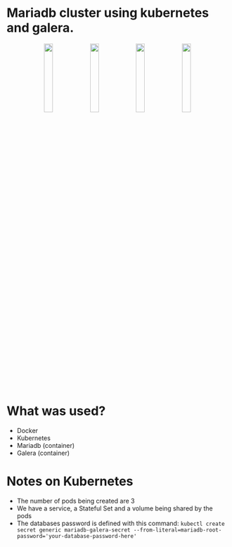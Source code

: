# Mariadb cluster using kubernetes and galera.
<p align="center"> 
  <div align="center">
    <img src="https://external-content.duckduckgo.com/iu/?u=https%3A%2F%2Flogodix.com%2Flogo%2F1886465.png&f=1&nofb=1&ipt=8101b5463a2f0a732d5d2a472a69c966050094db25b820058f819a88a6768521&ipo=images" style="width:20%; height:auto;">
    <img src="https://external-content.duckduckgo.com/iu/?u=https%3A%2F%2Fblog.bosch-si.com%2Fwp-content%2Fuploads%2Fkubernetes-logo.png&f=1&nofb=1&ipt=82a2fb036b7496c0af2d94fe05acce4964576a4cb01c9692839b641ad3b389cd&ipo=images" style="width:20%; height:auto;">
    <img src="https://external-content.duckduckgo.com/iu/?u=https%3A%2F%2Faprenderbigdata.com%2Fwp-content%2Fuploads%2Fdocker-logo-1024x876.png&f=1&nofb=1&ipt=fbbae9dc13414e93e9262c60e60cb1a9a83499a4a5f5841037f3c2ec4a1ff5a6&ipo=images" style="width:20%; height:auto;">
    <img src="https://github.com/otavioCosta2110/mariadb-cluster/assets/106917785/fb58c2fa-0ffb-4bfb-ad60-2be53ad448ba" style="width:20%; height:auto;">    
  </div>
</p>

# What was used?
- Docker
- Kubernetes
- Mariadb (container)
- Galera (container)

# Notes on Kubernetes
- The number of pods being created are 3
- We have a service, a Stateful Set and a volume being shared by the pods
- The databases password is defined with this command: 
`kubectl create secret generic mariadb-galera-secret --from-literal=mariadb-root-password='your-database-password-here'`
